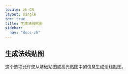 ```yaml
---
locale: zh-CN
layout: single
toc: true
title: 生成法线贴图
sidebar:
  nav: "docs-zh"
---
```

## 生成法线贴图
这个选项允许您从基础贴图或高光贴图中的信息生成法线贴图。